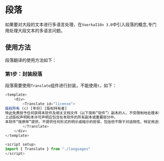 # 段落

如果要对大段的文本进行多语言处理，在`VoerkaI18n 3.0`中引入段落的概念,专门用处理大段文本的多语言问题。

## 使用方法

段落翻译的使用方法如下：

### 第1步：封装段落

段落需要使用`Translate`组件进行封装，不能使用`t`，如下：

```ts {4-7}
<template>
    <div>       
        <Translate id="license">    
版权所有 (c) [年份] [版权持有者]
特此免费授予任何获得本软件及相关文档文件（以下简称“软件”）副本的人，不受限制地处理本软件的权限，包括但不限于使用、复制、修改、合并、发布、分发、再许可和/或出售本软件的副本，并允许获得本软件的人这样做，但须满足以下条件：
上述版权声明和本许可声明应包含在本软件的所有副本或重要部分中。
本软件“按原样”提供，不提供任何形式的明示或暗示的担保，包括但不限于对适销性、特定用途适用性和非侵权性的担保。在任何情况下，作者或版权持有者均不对任何索赔、损害或其他责任负责，无论是在合同、侵权或其他行为中产生的，还是与本软件或本软件的使用或其他交易有关的。
        </Translate>
    </div>
</template>

<script setup>
import { Translate } from "./languages"
</script>

```





